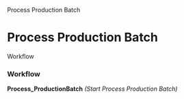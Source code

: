 
Process Production Batch
# Process Production Batch



Workflow
### Workflow

**Process_ProductionBatch**
 *(Start Process Production Batch)*
